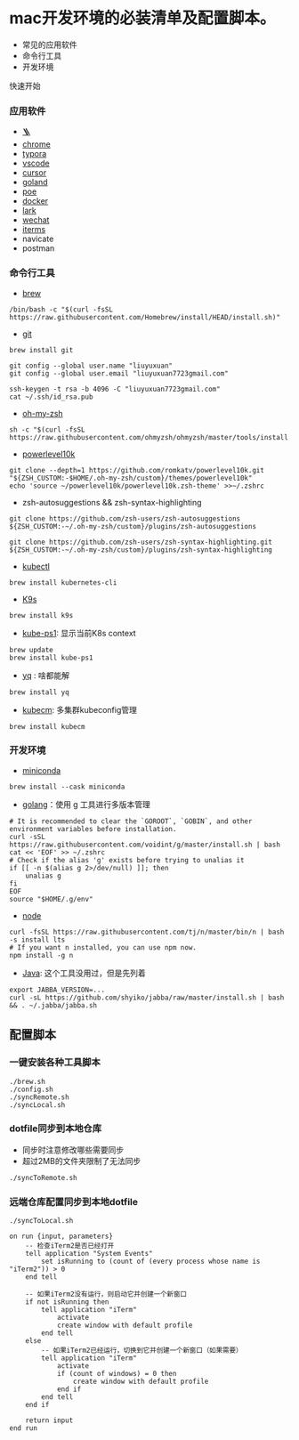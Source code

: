 # mac开发环境的必装清单及配置脚本。

- 常见的应用软件
- 命令行工具
- 开发环境

快速开始

### 应用软件

- [🪜](https://github.com/Clash-Verge-rev/clash-verge-rev/releases)
- [chrome](https://www.google.com/chrome/?brand=FKPE&ds_kid=43700081222624393&gad_source=1&gclid=CjwKCAjwp8--BhBREiwAj7og176VBNdx_nh44ppjIG9Y-UJx_-ifOFELFdtp1oUMC-abHCwhBI1zbhoCjVcQAvD_BwE&gclsrc=aw.ds)
- [typora](https://typoraio.cn/)
- [vscode](https://code.visualstudio.com/)
- [cursor](https://www.cursor.com/cn)
- [goland](https://www.jetbrains.com/go/)
- [poe](https://poe.com/login)
- [docker](https://www.docker.com/products/docker-desktop/)
- [lark](https://www.feishu.cn/)
- [wechat](https://weixin.qq.com/)
- [iterms](https://iterm2.com/downloads.html)
- navicate
- postman

### 命令行工具

- [brew](https://brew.sh/)

```shell
/bin/bash -c "$(curl -fsSL https://raw.githubusercontent.com/Homebrew/install/HEAD/install.sh)"
```

- [git](https://git-scm.com/)

```shell
brew install git

git config --global user.name "liuyuxuan"
git config --global user.email "liuyuxuan7723gmail.com"

ssh-keygen -t rsa -b 4096 -C "liuyuxuan7723gmail.com"
cat ~/.ssh/id_rsa.pub
```

- [oh-my-zsh](https://ohmyz.sh/#install)

```shell
sh -c "$(curl -fsSL https://raw.githubusercontent.com/ohmyzsh/ohmyzsh/master/tools/install.sh)"
```

- [powerlevel10k](https://github.com/romkatv/powerlevel10k)

```shell
git clone --depth=1 https://github.com/romkatv/powerlevel10k.git "${ZSH_CUSTOM:-$HOME/.oh-my-zsh/custom}/themes/powerlevel10k"
echo 'source ~/powerlevel10k/powerlevel10k.zsh-theme' >>~/.zshrc
```

- zsh-autosuggestions && zsh-syntax-highlighting

```shell
git clone https://github.com/zsh-users/zsh-autosuggestions ${ZSH_CUSTOM:-~/.oh-my-zsh/custom}/plugins/zsh-autosuggestions

git clone https://github.com/zsh-users/zsh-syntax-highlighting.git ${ZSH_CUSTOM:-~/.oh-my-zsh/custom}/plugins/zsh-syntax-highlighting
```

- [kubectl](https://kubernetes.io/docs/reference/kubectl/)

```shell
brew install kubernetes-cli
```

- [K9s](https://k9scli.io/)

```shell
brew install k9s
```

- [kube-ps1](https://github.com/jonmosco/kube-ps1): 显示当前K8s context

```shell
brew update
brew install kube-ps1
```

- [yq](https://github.com/mikefarah/yq) : 啥都能解

```shell
brew install yq
```

- [kubecm](https://github.com/sunny0826/kubecm): 多集群kubeconfig管理

```shell
brew install kubecm
```

### 开发环境

- [miniconda](https://www.anaconda.com/docs/getting-started/miniconda/main)

```shell
brew install --cask miniconda
```

- [golang](https://github.com/voidint/g)：使用 g 工具进行多版本管理

```shell
# It is recommended to clear the `GOROOT`, `GOBIN`, and other environment variables before installation.
curl -sSL https://raw.githubusercontent.com/voidint/g/master/install.sh | bash
cat << 'EOF' >> ~/.zshrc
# Check if the alias 'g' exists before trying to unalias it
if [[ -n $(alias g 2>/dev/null) ]]; then
    unalias g
fi
EOF 
source "$HOME/.g/env"
```

- [node](https://github.com/tj/n)

```shell
curl -fsSL https://raw.githubusercontent.com/tj/n/master/bin/n | bash -s install lts
# If you want n installed, you can use npm now.
npm install -g n
```

- [Java](https://github.com/shyiko/jabba): 这个工具没用过，但是先列着

```shell
export JABBA_VERSION=...
curl -sL https://github.com/shyiko/jabba/raw/master/install.sh | bash && . ~/.jabba/jabba.sh
```

## 配置脚本

### 一键安装各种工具脚本

```shell
./brew.sh
./config.sh
./syncRemote.sh
./syncLocal.sh
```

### dotfile同步到本地仓库

- 同步时注意修改哪些需要同步
- 超过2MB的文件夹限制了无法同步

```shell
./syncToRemote.sh
```

### 远端仓库配置同步到本地dotfile

```shell
./syncToLocal.sh
```

```shell
on run {input, parameters}
	-- 检查iTerm2是否已经打开
	tell application "System Events"
		set isRunning to (count of (every process whose name is "iTerm2")) > 0
	end tell

	-- 如果iTerm2没有运行，则启动它并创建一个新窗口
	if not isRunning then
		tell application "iTerm"
			activate
			create window with default profile
		end tell
	else
		-- 如果iTerm2已经运行，切换到它并创建一个新窗口（如果需要）
		tell application "iTerm"
			activate
			if (count of windows) = 0 then
				create window with default profile
			end if
		end tell
	end if

	return input
end run
```
